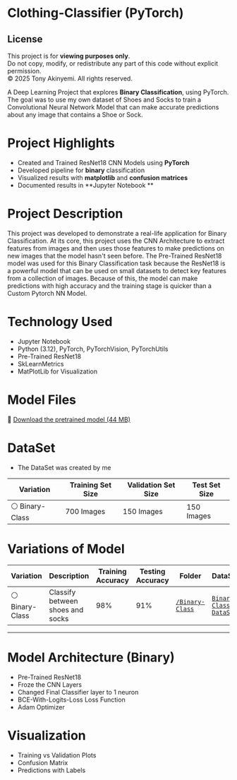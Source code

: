 # Clothing-Classifier (PyTorch)

## License
This project is for **viewing purposes only**.  
Do not copy, modify, or redistribute any part of this code without explicit permission.  
© 2025 Tony Akinyemi. All rights reserved.

A Deep Learning Project that explores **Binary Classification**, using PyTorch. The goal was to use my own dataset of Shoes and Socks to train a Convolutional Neural Network Model that can make accurate predictions about any image that contains a Shoe or Sock. 

# Project Highlights
- Created and Trained ResNet18 CNN Models using **PyTorch**
- Developed pipeline for **binary** classification
- Visualized results with **matplotlib** and **confusion matrices**
- Documented results in **Jupyter Notebook **
  
# Project Description
This project was developed to demonstrate a real-life application for Binary Classification. At its core, this project uses the CNN Architecture to extract features from images and then uses those features to make predictions on new images that the model hasn't seen before. The Pre-Trained ResNet18 model was used for this Binary Classification task because the ResNet18 is a powerful model that can be used on small datasets to detect key features from a collection of images. Because of this, the model can make predictions with high accuracy and the training stage is quicker than a Custom Pytorch NN Model.

# Technology Used
- Jupyter Notebook
- Python (3.12), PyTorch, PyTorchVision, PyTorchUtils
- Pre-Trained ResNet18
- SkLearnMetrics
- MatPlotLib for Visualization

# Model Files
🔗 [Download the pretrained model (44 MB)](https://drive.google.com/file/d/126_yqL9Ihc0xheJ7NPoVQx4rIppS64cU/view?usp=sharing)

# DataSet
- The DataSet was created by me

| Variation     | Training Set Size                             | Validation Set Size | Test Set Size |
|---------------|-----------------------------------------|----------|--------|
| ⚪️ Binary-Class  | 700 Images           | 150 Images | 150  Images  | 

# Variations of Model

| Variation     | Description                             | Training Accuracy | Testing Accuracy | Folder | DataSet |
|---------------|-----------------------------------------|----------|--------|--------|--------|
| ⚪️ Binary-Class  | Classify between shoes and socks                 | 98% | 91%    | [`/Binary-Class`](Socks-vs-Shoes-Classifier) |[`Binary-Class-DataSet`](https://drive.google.com/file/d/1grDEHJwWNAAbU6TtLRKW3iQS_F0DfBns/view?usp=sharing) |


---

# Model Architecture (Binary)
- Pre-Trained ResNet18
- Froze the CNN Layers
- Changed Final Classifier layer to 1 neuron
- BCE-With-Logits-Loss Loss Function
- Adam Optimizer

# Visualization
- Training vs Validation Plots
- Confusion Matrix
- Predictions with Labels

